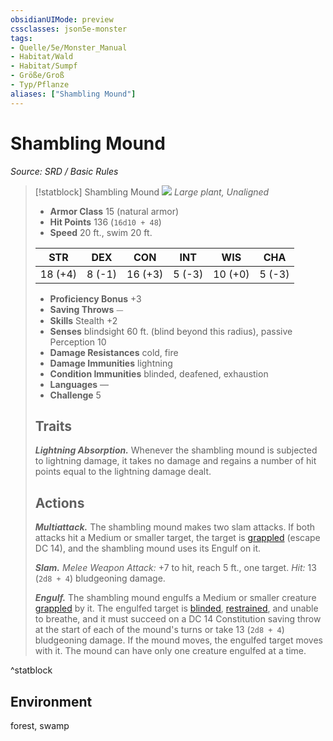 ```yaml
---
obsidianUIMode: preview
cssclasses: json5e-monster
tags:
- Quelle/5e/Monster_Manual
- Habitat/Wald
- Habitat/Sumpf
- Größe/Groß
- Typ/Pflanze
aliases: ["Shambling Mound"]
---
```

# Shambling Mound
*Source: SRD / Basic Rules*  

> [!statblock] Shambling Mound
> ![](compendium/bestiary/plant/token/shambling-mound.png#token)
> *Large plant, Unaligned*
> 
> - **Armor Class** 15  (natural armor)
> - **Hit Points** 136 (`16d10 + 48`)
> - **Speed** 20 ft., swim 20 ft.
> 
> |STR|DEX|CON|INT|WIS|CHA|
> |:---:|:---:|:---:|:---:|:---:|:---:|
> |18 (+4)| 8 (-1)|16 (+3)| 5 (-3)|10 (+0)| 5 (-3)|
> 
> - **Proficiency Bonus** +3
> - **Saving Throws** ⏤
> - **Skills** Stealth +2
> - **Senses** blindsight 60 ft. (blind beyond this radius), passive Perception 10
> - **Damage Resistances** cold, fire
> - **Damage Immunities** lightning
> - **Condition Immunities** blinded, deafened, exhaustion
> - **Languages** —
> - **Challenge** 5
> 
> ## Traits
> 
> ***Lightning Absorption.*** Whenever the shambling mound is subjected to lightning damage, it takes no damage and regains a number of hit points equal to the lightning damage dealt.
> 
> ## Actions
> 
> ***Multiattack.*** The shambling mound makes two slam attacks. If both attacks hit a Medium or smaller target, the target is [grappled](rules/conditions.md#grappled) (escape DC 14), and the shambling mound uses its Engulf on it.
> 
> ***Slam.*** *Melee Weapon Attack:* +7 to hit, reach 5 ft., one target. *Hit:* 13 (`2d8 + 4`) bludgeoning damage.
> 
> ***Engulf.*** The shambling mound engulfs a Medium or smaller creature [grappled](rules/conditions.md#grappled) by it. The engulfed target is [blinded](rules/conditions.md#blinded), [restrained](rules/conditions.md#restrained), and unable to breathe, and it must succeed on a DC 14 Constitution saving throw at the start of each of the mound's turns or take 13 (`2d8 + 4`) bludgeoning damage. If the mound moves, the engulfed target moves with it. The mound can have only one creature engulfed at a time.
^statblock

## Environment

forest, swamp